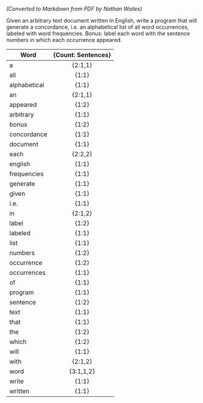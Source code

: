 *(Converted to Markdown from PDF by Nathan Wailes)*

Given an arbitrary text document written in English, write a program that will generate a
concordance, i.e. an alphabetical list of all word occurrences, labeled with word frequencies.
Bonus: label each word with the sentence numbers in which each occurrence appeared.

| Word         	| {Count: Sentences} 	|
|--------------	|:---------------------:|
| a            	| {2:1,1}            	|
| all          	| {1:1}              	|
| alphabetical 	| {1:1}              	|
| an           	| {2:1,1}            	|
| appeared     	| {1:2}              	|
| arbitrary    	| {1:1}              	|
| bonus        	| {1:2}              	|
| concordance  	| {1:1}              	|
| document     	| {1:1}              	|
| each         	| {2:2,2}            	|
| english      	| {1:1}              	|
| frequencies  	| {1:1}              	|
| generate     	| {1:1}              	|
| given        	| {1:1}              	|
| i.e.         	| {1:1}              	|
| in           	| {2:1,2}            	|
| label        	| {1:2}              	|
| labeled      	| {1:1}              	|
| list         	| {1:1}              	|
| numbers      	| {1:2}              	|
| occurrence   	| {1:2}              	|
| occurrences  	| {1:1}              	|
| of           	| {1:1}              	|
| program      	| {1:1}              	|
| sentence     	| {1:2}              	|
| text         	| {1:1}              	|
| that         	| {1:1}              	|
| the          	| {1:2}              	|
| which        	| {1:2}              	|
| will         	| {1:1}              	|
| with         	| {2:1,2}            	|
| word         	| {3:1,1,2}          	|
| write        	| {1:1}              	|
| written      	| {1:1}              	|
